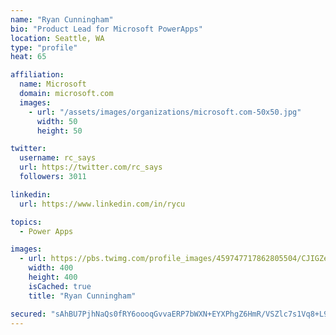 ```yaml
---
name: "Ryan Cunningham"
bio: "Product Lead for Microsoft PowerApps"
location: Seattle, WA
type: "profile"
heat: 65

affiliation:
  name: Microsoft
  domain: microsoft.com
  images:
    - url: "/assets/images/organizations/microsoft.com-50x50.jpg"
      width: 50
      height: 50

twitter:
  username: rc_says
  url: https://twitter.com/rc_says
  followers: 3011

linkedin:
  url: https://www.linkedin.com/in/rycu

topics:
  - Power Apps

images:
  - url: https://pbs.twimg.com/profile_images/459747717862805504/CJIGZejd_400x400.png
    width: 400
    height: 400
    isCached: true
    title: "Ryan Cunningham"

secured: "sAhBU7PjhNaQs0fRY6oooqGvvaERP7bWXN+EYXPhgZ6HmR/VSZlc7s1Vq8+L94dhpGk+ZM2rtunoIEwnD7NUr2r4TBm9yWub7v3Ae9ieDaXAWnQUPXS2HghafX9HHKART4RFNce3v+Ygg32pN+8mr/GzsXI+6Z9JHYrL0l7Grb7u/pnoaQXLebY/rOMX4TbwQ1lzYq2rSva+NMss9nF6nBSlNljbS/zJ25SzuDoBPc0mHJue4WwSW5YAGGOqMyJ/2Fg8LKy6YSmSjg/tqlZm86F4fJ6vn7t0zRPTGUMnsKxGGstlN83AqQK+/L2bgLtBMhsHd6Ws+VPP5KhfNQiDK8IA31yYQ/kefE2IC8DHYUoZ1GrL7IQ5TVqyF864UQHEqOaDJ/OM1xt17pTXi2Y1JhRxNSDxxJx9cTcXLELsTPM=;aYRQkpXb1dZkLE63WLKSDw=="
---
```


